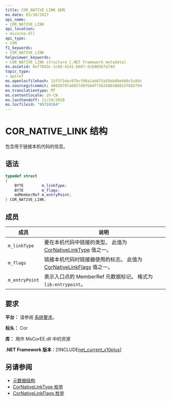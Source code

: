 ```yaml
---
title: COR_NATIVE_LINK 结构
ms.date: 03/30/2017
api_name:
- COR_NATIVE_LINK
api_location:
- mscoree.dll
api_type:
- COM
f1_keywords:
- COR_NATIVE_LINK
helpviewer_keywords:
- COR_NATIVE_LINK structure [.NET Framework metadata]
ms.assetid: 6ef78d3c-1c69-4141-b687-dcb065b7a74d
topic_type:
- apiref
ms.openlocfilehash: 15f573ebc07bcf08a1ab8f5a5bbb88e940c5c8dc
ms.sourcegitcommit: d8020797a6657d0fbbdff362b80300815f682f94
ms.translationtype: MT
ms.contentlocale: zh-CN
ms.lasthandoff: 11/24/2020
ms.locfileid: "95724164"
---
```

# <a name="cor_native_link-structure"></a>COR_NATIVE_LINK 结构

包含用于链接本机代码的信息。  
  
## <a name="syntax"></a>语法  
  
```cpp  
typedef struct
{  
    BYTE        m_linkType;  
    BYTE        m_flags;  
    mdMemberRef m_entryPoint;  
} COR_NATIVE_LINK;  
```  
  
## <a name="members"></a>成员  
  
|成员|说明|  
|------------|-----------------|  
|`m_linkType`|要在本机代码中链接的类型。 此值为 [CorNativeLinkType](cornativelinktype-enumeration.md) 值之一。|  
|`m_flags`|链接本机代码时链接器使用的标志。 此值为 [CorNativeLinkFlags](cornativelinkflags-enumeration.md) 值之一。|  
|`m_entryPoint`|表示入口点的 MemberRef 元数据标记。 格式为 `lib:entrypoint`。|  
  
## <a name="requirements"></a>要求  

 **平台：** 请参阅 [系统要求](../../get-started/system-requirements.md)。  
  
 **标头：** Cor  
  
 **库：** 用作 MsCorEE.dll 中的资源  
  
 **.NET Framework 版本：**[!INCLUDE[net_current_v10plus](../../../../includes/net-current-v10plus-md.md)]  
  
## <a name="see-also"></a>另请参阅

- [元数据结构](metadata-structures.md)
- [CorNativeLinkType 枚举](cornativelinktype-enumeration.md)
- [CorNativeLinkFlags 枚举](cornativelinkflags-enumeration.md)
